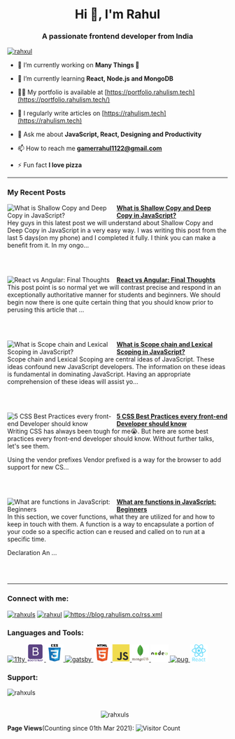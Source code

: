 <h1 align="center">Hi 👋, I'm Rahul</h1>
<h3 align="center">A passionate frontend developer from India</h3>

<p align="left"> <a href="https://twitter.com/rahxul" target="blank"><img src="https://img.shields.io/twitter/follow/rahxul?logo=twitter&style=for-the-badge" alt="rahxul" /></a> </p>

- 🔭 I’m currently working on **Many Things 🥺**

- 🌱 I’m currently learning **React, Node.js and MongoDB**

- 👨‍💻 My portfolio is available at [https://portfolio.rahulism.tech](https://portfolio.rahulism.tech/)

- 📝 I regularly write articles on [https://rahulism.tech](https://rahulism.tech)

- 💬 Ask me about **JavaScript, React, Designing and Productivity**

- 📫 How to reach me **gamerrahul1122@gmail.com**

- ⚡ Fun fact **I love pizza**

<hr>

### My Recent Posts

<!-- HASHNODE_BLOG:START -->
<p align="left">
<a href="https://rahulism.hashnode.dev/what-is-shallow-copy-and-deep-copy-in-javascript" title="What is Shallow Copy and Deep Copy in JavaScript?"><img src="https://cdn.hashnode.com/res/hashnode/image/upload/v1620696238470/ldeTCMq5L.png" alt="What is Shallow Copy and Deep Copy in JavaScript?" width="250px" align="left" /></a>
<a href="https://rahulism.hashnode.dev/what-is-shallow-copy-and-deep-copy-in-javascript" title="What is Shallow Copy and Deep Copy in JavaScript?"><strong>What is Shallow Copy and Deep Copy in JavaScript?</strong></a>
<br/> Hey guys in this latest post we will understand about Shallow Copy and Deep Copy in JavaScript in a very easy way. I was writing this post from the last 5 days(on my phone) and I completed it fully. I think you can make a benefit from it. 
In my ongo... </p> <br/> <br/>
<p align="left">
<a href="https://rahulism.hashnode.dev/react-vs-angular-final-thoughts" title="React vs Angular: Final Thoughts"><img src="https://cdn.hashnode.com/res/hashnode/image/upload/v1620616735829/OOE3O_uyz.jpeg" alt="React vs Angular: Final Thoughts" width="250px" align="left" /></a>
<a href="https://rahulism.hashnode.dev/react-vs-angular-final-thoughts" title="React vs Angular: Final Thoughts"><strong>React vs Angular: Final Thoughts</strong></a>
<br/> This post point is so normal yet we will contrast precise and respond in an exceptionally authoritative manner for students and beginners. We should begin now there  is one quite certain thing that you should know prior to perusing this article that ... </p> <br/> <br/>
<p align="left">
<a href="https://rahulism.hashnode.dev/what-is-scope-chain-and-lexical-scoping-in-javascript" title="What is Scope chain and Lexical Scoping in JavaScript?"><img src="https://cdn.hashnode.com/res/hashnode/image/upload/v1620442035143/ce8psrY8m.png" alt="What is Scope chain and Lexical Scoping in JavaScript?" width="250px" align="left" /></a>
<a href="https://rahulism.hashnode.dev/what-is-scope-chain-and-lexical-scoping-in-javascript" title="What is Scope chain and Lexical Scoping in JavaScript?"><strong>What is Scope chain and Lexical Scoping in JavaScript?</strong></a>
<br/> Scope chain and Lexical Scoping are central ideas of JavaScript. These ideas confound new JavaScript developers. The information on these ideas is fundamental in dominating JavaScript. Having an appropriate comprehension of these ideas will assist yo... </p> <br/> <br/>
<p align="left">
<a href="https://rahulism.hashnode.dev/5-css-best-practices-every-front-end-developer-should-know" title="5 CSS Best Practices every front-end Developer should know"><img src="https://cdn.hashnode.com/res/hashnode/image/upload/v1620357714947/bw_BWbJ_R.png" alt="5 CSS Best Practices every front-end Developer should know" width="250px" align="left" /></a>
<a href="https://rahulism.hashnode.dev/5-css-best-practices-every-front-end-developer-should-know" title="5 CSS Best Practices every front-end Developer should know"><strong>5 CSS Best Practices every front-end Developer should know</strong></a>
<br/> Writing CSS has always been tough for me😭. But here are some best practices every front-end developer should know. 
Without further talks, let's see them. 

Using the vendor prefixes
Vendor prefixed is a way for the browser to add support for new CS... </p> <br/> <br/>
<p align="left">
<a href="https://rahulism.hashnode.dev/what-are-functions-in-javascript-beginners" title="What are functions in JavaScript: Beginners"><img src="https://cdn.hashnode.com/res/hashnode/image/upload/v1620268671818/44OnITo3p.png" alt="What are functions in JavaScript: Beginners" width="250px" align="left" /></a>
<a href="https://rahulism.hashnode.dev/what-are-functions-in-javascript-beginners" title="What are functions in JavaScript: Beginners"><strong>What are functions in JavaScript: Beginners</strong></a>
<br/> In this section, we cover functions, what they are utilized for and how to keep in touch with them. A function is a way to encapsulate a portion of your code so a specific action can e reused and called on to run at a specific time. 

Declaration
An ... </p> <br/> <br/>
<!-- HASHNODE_BLOG:END -->


<hr>

<h3 align="left">Connect with me:</h3>
<p align="left">
<a href="https://dev.to/rahxuls" target="blank"><img align="center" src="https://cdn.jsdelivr.net/npm/simple-icons@3.0.1/icons/dev-dot-to.svg" alt="rahxuls" height="30" width="40" /></a>
<a href="https://twitter.com/rahxul" target="blank"><img align="center" src="https://cdn.jsdelivr.net/npm/simple-icons@3.0.1/icons/twitter.svg" alt="rahxul" height="30" width="40" /></a>
<a href="/https://blog.rahulism.co/rss.xml" target="blank"><img align="center" src="https://cdn.jsdelivr.net/npm/simple-icons@3.0.1/icons/rss.svg" alt="https://blog.rahulism.co/rss.xml" height="30" width="40" /></a>
</p>

<h3 align="left">Languages and Tools:</h3>
<p align="left"> <a href="https://www.11ty.dev/" target="_blank"> <img src="https://gist.githubusercontent.com/vivek32ta/c7f7bf583c1fb1c58d89301ea40f37fd/raw/f4c85cce5790758286b8f155ef9a177710b995df/11ty.svg" alt="11ty" width="40" height="40"/> </a> <a href="https://getbootstrap.com" target="_blank"> <img src="https://raw.githubusercontent.com/devicons/devicon/master/icons/bootstrap/bootstrap-plain-wordmark.svg" alt="bootstrap" width="40" height="40"/> </a> <a href="https://www.w3schools.com/css/" target="_blank"> <img src="https://raw.githubusercontent.com/devicons/devicon/master/icons/css3/css3-original-wordmark.svg" alt="css3" width="40" height="40"/> </a> <a href="https://www.gatsbyjs.com/" target="_blank"> <img src="https://www.vectorlogo.zone/logos/gatsbyjs/gatsbyjs-icon.svg" alt="gatsby" width="40" height="40"/> </a> <a href="https://www.w3.org/html/" target="_blank"> <img src="https://raw.githubusercontent.com/devicons/devicon/master/icons/html5/html5-original-wordmark.svg" alt="html5" width="40" height="40"/> </a> <a href="https://developer.mozilla.org/en-US/docs/Web/JavaScript" target="_blank"> <img src="https://raw.githubusercontent.com/devicons/devicon/master/icons/javascript/javascript-original.svg" alt="javascript" width="40" height="40"/> </a> <a href="https://www.mongodb.com/" target="_blank"> <img src="https://raw.githubusercontent.com/devicons/devicon/master/icons/mongodb/mongodb-original-wordmark.svg" alt="mongodb" width="40" height="40"/> </a> <a href="https://nodejs.org" target="_blank"> <img src="https://raw.githubusercontent.com/devicons/devicon/master/icons/nodejs/nodejs-original-wordmark.svg" alt="nodejs" width="40" height="40"/> </a> <a href="https://pugjs.org" target="_blank"> <img src="https://cdn.worldvectorlogo.com/logos/pug.svg" alt="pug" width="40" height="40"/> </a> <a href="https://reactjs.org/" target="_blank"> <img src="https://raw.githubusercontent.com/devicons/devicon/master/icons/react/react-original-wordmark.svg" alt="react" width="40" height="40"/> </a> </p>

<h3 align="left">Support:</h3>
<p><a href="https://www.buymeacoffee.com/rahxuls"> <img align="left" src="https://cdn.buymeacoffee.com/buttons/v2/default-yellow.png" height="50" width="210" alt="rahxuls" /></a></p><br><br>

<p>&nbsp;<img align="center" src="https://github-readme-stats.vercel.app/api?username=rahxuls&show_icons=true&locale=en" alt="rahxuls" /></p>

**Page Views**(Counting since 01th Mar 2021): ![Visitor Count](https://profile-counter.glitch.me/rahxuls/count.svg)
